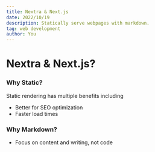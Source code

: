 ```yaml
---
title: Nextra & Next.js
date: 2022/10/19
description: Statically serve webpages with markdown.
tag: web development
author: You
---
```


# Nextra & Next.js?

### Why Static?
Static rendering has multiple benefits including
* Better for SEO optimization
* Faster load times

### Why Markdown?
* Focus on content and writing, not code

